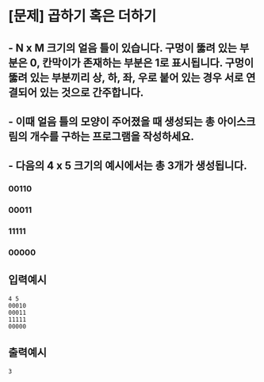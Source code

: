 # [문제] 곱하기 혹은 더하기
## - N x M 크기의 얼음 틀이 있습니다. 구멍이 뚫려 있는 부분은 0, 칸막이가 존재하는 부분은 1로 표시됩니다. 구멍이 뚫려 있는 부분끼리 상, 하, 좌, 우로 붙어 있는 경우 서로 연결되어 있는 것으로 간주합니다.
## - 이때 얼음 틀의 모양이 주어졌을 때 생성되는 총 아이스크림의 개수를 구하는 프로그램을 작성하세요.
## - 다음의 4 x 5 크기의 예시에서는 총 3개가 생성됩니다.

### 00110
### 00011
### 11111
### 00000

## 입력예시
    4 5
    00010
    00011
    11111
    00000

## 출력예시
    3
